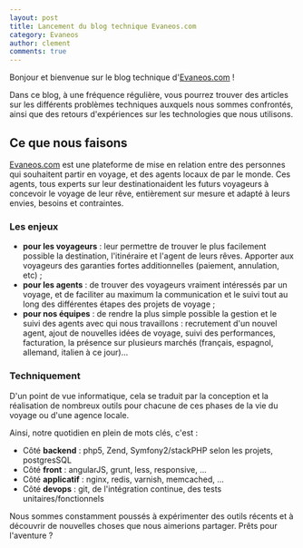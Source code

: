 ```yaml
---
layout: post
title: Lancement du blog technique Evaneos.com
category: Evaneos
author: clement
comments: true
---
```


Bonjour et bienvenue sur le blog technique d'[Evaneos.com](http://www.evaneos.com) !

Dans ce blog, à une fréquence régulière, vous pourrez trouver des articles sur les différents problèmes techniques auxquels nous sommes confrontés, ainsi que des retours d'expériences sur les technologies que nous utilisons.

## Ce que nous faisons

[Evaneos.com](http://www.evaneos.com) est une plateforme de mise en relation entre des personnes qui souhaitent partir en voyage, et des agents locaux de par le monde. Ces agents, tous experts sur leur destinationaident les futurs voyageurs à concevoir le voyage de leur rêve, entièrement sur mesure et adapté à leurs envies, besoins et contraintes.

### Les enjeux

- **pour les voyageurs** : leur permettre de trouver le plus facilement possible la destination, l'itinéraire et l'agent de leurs rêves. Apporter aux voyageurs des garanties fortes additionnelles (paiement, annulation, etc) ;
- **pour les agents** : de trouver des voyageurs vraiment intéressés par un voyage, et de faciliter au maximum la communication et le suivi tout au long des différentes étapes des projets de voyage ;
- **pour nos équipes** : de rendre la plus simple possible la gestion et le suivi des agents avec qui nous travaillons : recrutement d'un nouvel agent, ajout de nouvelles idées de voyage, suivi des performances, facturation, la présence sur plusieurs marchés (français, espagnol, allemand, italien à ce jour)...

### Techniquement

D'un point de vue informatique, cela se traduit par la conception et la réalisation de nombreux outils pour chacune de ces phases de la vie du voyage ou d'une agence locale.

Ainsi, notre quotidien en plein de mots clés, c'est :

* Côté **backend** : php5, Zend, Symfony2/stackPHP selon les projets, postgresSQL
* Côté **front** : angularJS, grunt, less, responsive, ...
* Côté **applicatif** : nginx, redis, varnish, memcached, ...
* Côté **devops** : git, de l'intégration continue, des tests unitaires/fonctionnels

Nous sommes constamment poussés à expérimenter des outils récents et à découvrir de nouvelles choses que nous aimerions partager. Prêts pour l'aventure ?
